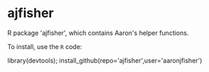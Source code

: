 ajfisher
========

R package 'ajfisher', which contains Aaron's helper functions.


To install, use the `R` code:

  library(devtools);
  install_github(repo='ajfisher',user='aaronjfisher')
  
